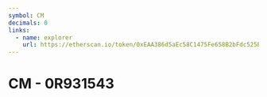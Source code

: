 ```yaml
---
symbol: CM
decimals: 0
links:
  - name: explorer
    url: https://etherscan.io/token/0xEAA386d5aEc58C1475Fe658B2bFdc525B5b6fE24
---
```


# CM - 0R931543
